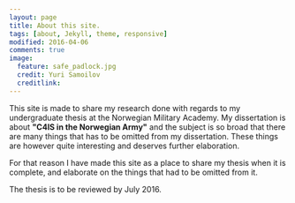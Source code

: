 ```yaml
---
layout: page
title: About this site.
tags: [about, Jekyll, theme, responsive]
modified: 2016-04-06
comments: true
image:
  feature: safe_padlock.jpg
  credit: Yuri Samoilov
  creditlink: 
---
```


This site is made to share my research done with regards to my undergraduate thesis at the Norwegian Military Academy.
My dissertation is about **"C4IS in the Norwegian Army"** and the subject is so broad that there are many things
that has to be omitted from my dissertation. These things are however quite interesting and deserves further elaboration.

For that reason I have made this site as a place to share my thesis when it is complete, and elaborate on the things
that had to be omitted from it. 

The thesis is to be reviewed by July 2016.


